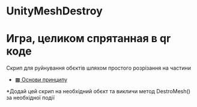 # UnityMeshDestroy
# Игра, целиком спрятанная в qr коде
Скрип для руйнування обєктів шляхом простого розрізання на частини

- [▩ Основи принципу](https://youtu.be/MECAdkhAxj4)

*Додай цей скрип на необхідний обєкт та викличи метод DestroMesh() за необхідної події
